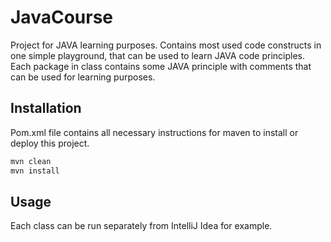 # JavaCourse
Project for JAVA learning purposes. 
Contains most used code constructs in one simple playground, that can be used to learn JAVA code principles.
Each package in class contains some JAVA principle with comments that can be used for learning purposes.

## Installation
Pom.xml file contains all necessary instructions for maven to install or deploy this project.
```bash
mvn clean
mvn install
```

## Usage
Each class can be run separately from IntelliJ Idea for example.
